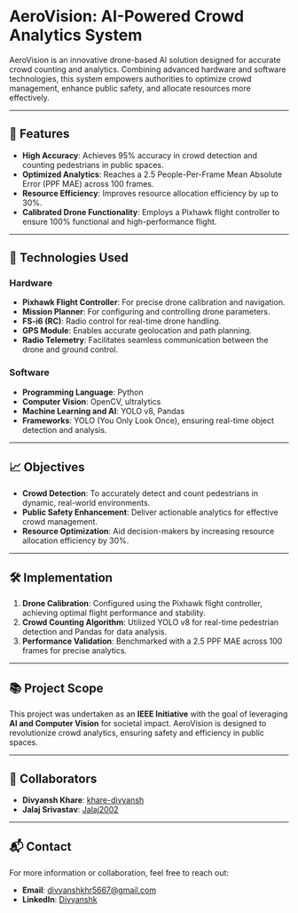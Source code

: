 # AeroVision: AI-Powered Crowd Analytics System

AeroVision is an innovative drone-based AI solution designed for accurate crowd counting and analytics. Combining advanced hardware and software technologies, this system empowers authorities to optimize crowd management, enhance public safety, and allocate resources more effectively.

---

## 🚀 Features

- **High Accuracy**: Achieves 95% accuracy in crowd detection and counting pedestrians in public spaces.
- **Optimized Analytics**: Reaches a 2.5 People-Per-Frame Mean Absolute Error (PPF MAE) across 100 frames.
- **Resource Efficiency**: Improves resource allocation efficiency by up to 30%.
- **Calibrated Drone Functionality**: Employs a Pixhawk flight controller to ensure 100% functional and high-performance flight.

---

## 📡 Technologies Used

### **Hardware**
- **Pixhawk Flight Controller**: For precise drone calibration and navigation.
- **Mission Planner**: For configuring and controlling drone parameters.
- **FS-i6 (RC)**: Radio control for real-time drone handling.
- **GPS Module**: Enables accurate geolocation and path planning.
- **Radio Telemetry**: Facilitates seamless communication between the drone and ground control.

### **Software**
- **Programming Language**: Python
- **Computer Vision**: OpenCV, ultralytics
- **Machine Learning and AI**: YOLO v8, Pandas
- **Frameworks**: YOLO (You Only Look Once), ensuring real-time object detection and analysis.

---

## 📈 Objectives

- **Crowd Detection**: To accurately detect and count pedestrians in dynamic, real-world environments.
- **Public Safety Enhancement**: Deliver actionable analytics for effective crowd management.
- **Resource Optimization**: Aid decision-makers by increasing resource allocation efficiency by 30%.

---

## 🛠️ Implementation

1. **Drone Calibration**: Configured using the Pixhawk flight controller, achieving optimal flight performance and stability.
2. **Crowd Counting Algorithm**: Utilized YOLO v8 for real-time pedestrian detection and Pandas for data analysis.
3. **Performance Validation**: Benchmarked with a 2.5 PPF MAE across 100 frames for precise analytics.

---

## 📚 Project Scope

This project was undertaken as an **IEEE Initiative** with the goal of leveraging **AI and Computer Vision** for societal impact. AeroVision is designed to revolutionize crowd analytics, ensuring safety and efficiency in public spaces.

---

## 👥 Collaborators

- **Divyansh Khare**: [khare-divyansh](https://github.com/khare-divyansh)
- **Jalaj Srivastav**: [Jalaj2002](https://github.com/Jalaj2002)

---

## 📬 Contact

For more information or collaboration, feel free to reach out:

- **Email**: [divyanshkhr5667@gmail.com](mailto:divyanshkhr5667@gmail.com)
- **LinkedIn**: [Divyanshk](https://www.linkedin.com/in/divyanshk/)
